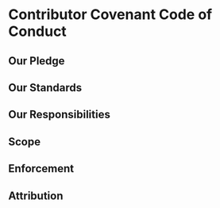 # Contributor Covenant Code of Conduct
## Our Pledge

## Our Standards

## Our Responsibilities

## Scope

## Enforcement

## Attribution
